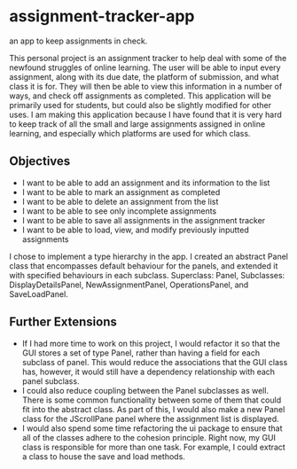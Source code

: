 # assignment-tracker-app
an app to keep assignments in check.



This personal project is an assignment tracker to help deal with some of the newfound struggles of online learning. The user will be able to input every assignment, along with its due date, the platform of submission, and what class it is for. They will then be able to view this information in a number of ways, and check off assignments as completed.
This application will be primarily used for students, but could also be slightly modified for other uses. I am making this application because I have found that it is very hard to keep track of all the small and large assignments assigned in online learning, and especially which platforms are used for which class.

## Objectives
- I want to be able to add an assignment and its information to the list
- I want to be able to mark an assignment as completed
- I want to be able to delete an assignment from the list
- I want to be able to see only incomplete assignments
- I want to be able to save all assignments in the assignment tracker
- I want to be able to load, view, and modify previously inputted assignments


I chose to implement a type hierarchy in the app. I created an abstract Panel class that encompasses default behaviour for the panels, and extended it with specified behaviours in each subclass. Superclass: Panel, Subclasses: DisplayDetailsPanel, NewAssignmentPanel, OperationsPanel, and SaveLoadPanel.

## Further Extensions
- If I had more time to work on this project, I would refactor it so that the GUI stores a set of type Panel, rather than having a field for each subclass of panel. This would reduce the associations that the GUI class has, however, it would still have a dependency relationship with each panel subclass. 
- I could also reduce coupling between the Panel subclasses as well. There is some common functionality between some of them that could fit into the abstract class. As part of this, I would also make a new Panel class for the JScrollPane panel where the assignment list is displayed. 
- I would also spend some time refactoring the ui package to ensure that all of the classes adhere to the cohesion principle. Right now, my GUI class is responsible for more than one task. For example, I could extract a class to house the save and load methods. 

